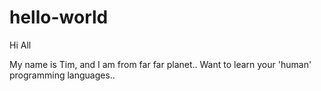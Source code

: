 # hello-world

Hi All

My name is Tim, and I am from far far planet.. Want to learn your 'human' programming languages..
